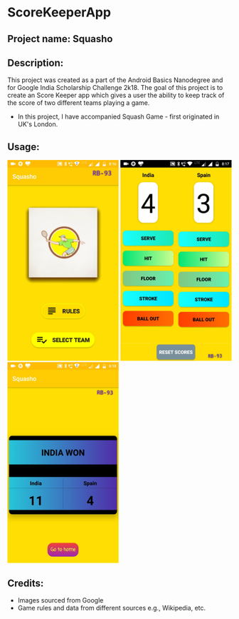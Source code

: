 # ScoreKeeperApp

## Project name: Squasho

## Description:
This project was created as a part of the Android Basics Nanodegree and for Google India Scholarship Challenge 2k18. The goal of this project is to create an Score Keeper app which gives a user the ability to keep track of the score of two different teams playing a game.
* In this project, I have accompanied Squash Game - first originated in UK's London.

## Usage:

<img src="https://github.com/RB-93/Squasho/blob/master/App-demo/Squasho_1[1].jpg?raw=true" width="250" height="450" title="Launch"> <img src="https://github.com/RB-93/Squasho/blob/master/App-demo/Squasho_3[1].jpg?raw=true" width="250" height="450" title="Game Screen"> <img src="https://github.com/RB-93/Squasho/blob/master/App-demo/Squasho_2[1].jpg?raw=true" width="250" height="450" title="Result Screen">

## Credits:

* Images sourced from Google
* Game rules and data from different sources e.g., Wikipedia, etc.
